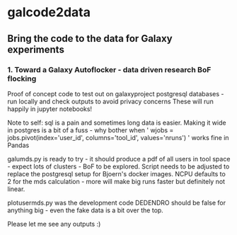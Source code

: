 # galcode2data

## Bring the code to the data for Galaxy experiments

### 1. Toward a Galaxy Autoflocker - data driven research BoF flocking

Proof of concept code to test out on galaxyproject postgresql databases - run locally and check outputs to avoid privacy concerns
These will run happily in jupyter notebooks!

Note to self: sql is a pain and sometimes long data is easier. Making it wide in postgres is a bit of a fuss - why bother when
'
wjobs = jobs.pivot(index='user_id', columns='tool_id', values='nruns')
'
works fine in Pandas

galumds.py is ready to try - it should produce a pdf of all users in tool space - expect lots of clusters - BoF to be explored.
Script needs to be adjusted to replace the postgresql setup for Bjoern's docker images.
NCPU defaults to 2 for the mds calculation - more will make big runs faster but definitely not linear.

plotusermds.py was the development code
DEDENDRO should be false for anything big - even the fake data is a bit over the top.

Please let me see any outputs :)




